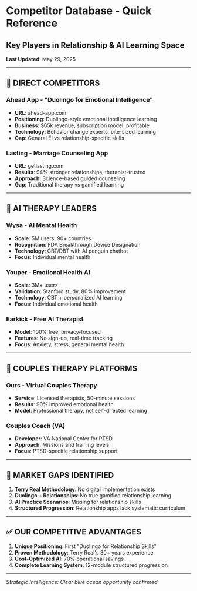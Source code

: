 # Competitor Database - Quick Reference
## Key Players in Relationship & AI Learning Space

**Last Updated**: May 29, 2025

---

## 🎯 **DIRECT COMPETITORS**

### **Ahead App - "Duolingo for Emotional Intelligence"**
- **URL**: ahead-app.com
- **Positioning**: Duolingo-style emotional intelligence learning
- **Business**: $65k revenue, subscription model, profitable
- **Technology**: Behavior change experts, bite-sized learning
- **Gap**: General EI vs relationship-specific skills

### **Lasting - Marriage Counseling App**  
- **URL**: getlasting.com
- **Results**: 94% stronger relationships, therapist-trusted
- **Approach**: Science-based guided counseling
- **Gap**: Traditional therapy vs gamified learning

---

## 🤖 **AI THERAPY LEADERS**

### **Wysa - AI Mental Health**
- **Scale**: 5M users, 90+ countries
- **Recognition**: FDA Breakthrough Device Designation
- **Technology**: CBT/DBT with AI penguin chatbot
- **Focus**: Individual mental health

### **Youper - Emotional Health AI**
- **Scale**: 3M+ users
- **Validation**: Stanford study, 80% improvement
- **Technology**: CBT + personalized AI learning
- **Focus**: Individual emotional health

### **Earkick - Free AI Therapist**
- **Model**: 100% free, privacy-focused
- **Features**: No sign-up, real-time tracking
- **Focus**: Anxiety, stress, general mental health

---

## 💑 **COUPLES THERAPY PLATFORMS**

### **Ours - Virtual Couples Therapy**
- **Service**: Licensed therapists, 50-minute sessions  
- **Results**: 90% improved emotional health
- **Model**: Professional therapy, not self-directed learning

### **Couples Coach (VA)**
- **Developer**: VA National Center for PTSD
- **Approach**: Missions and training levels
- **Focus**: PTSD-specific relationship support

---

## 🚫 **MARKET GAPS IDENTIFIED**

1. **Terry Real Methodology**: No digital implementation exists
2. **Duolingo + Relationships**: No true gamified relationship learning
3. **AI Practice Scenarios**: Missing for relationship skills
4. **Structured Progression**: Relationship apps lack systematic curriculum

---

## ✅ **OUR COMPETITIVE ADVANTAGES**

1. **Unique Positioning**: First "Duolingo for Relationship Skills"
2. **Proven Methodology**: Terry Real's 30+ years experience
3. **Cost-Optimized AI**: 70% operational savings
4. **Complete Learning System**: 12-module structured progression

---

*Strategic Intelligence: Clear blue ocean opportunity confirmed*
